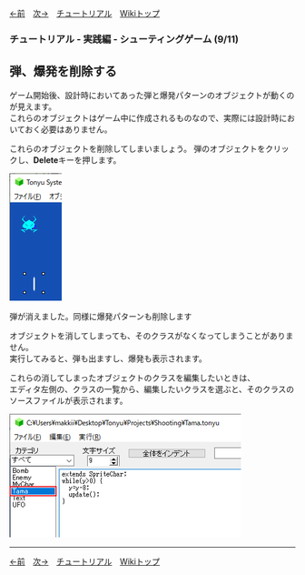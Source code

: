 

[←前](./tr-stg08)&emsp;[次→](./tr-stg10)&emsp;[チュートリアル](./tutorial)&emsp;[Wikiトップ](./)

<title>チュートリアル - 実践編 - シューティングゲーム (9/11) - 弾、爆発を削除する</title>

### チュートリアル - 実践編 - シューティングゲーム (9/11)
## 弾、爆発を削除する


ゲーム開始後、設計時においてあった弾と爆発パターンのオブジェクトが動くのが見えます。  
これらのオブジェクトはゲーム中に作成されるものなので、実際には設計時においておく必要はありません。

これらのオブジェクトを削除してしまいましょう。 弾のオブジェクトをクリックし、**Delete**キーを押します。

![delobj.png](./img/delobj.png)

弾が消えました。同様に爆発パターンも削除します

オブジェクトを消してしまっても、そのクラスがなくなってしまうことがありません。  
実行してみると、弾も出ますし、爆発も表示されます。

これらの消してしまったオブジェクトのクラスを編集したいときは、  
エディタ左側の、クラスの一覧から、編集したいクラスを選ぶと、そのクラスのソースファイルが表示されます。

![clslist.png](./img/clslist.png)

***

[←前](./tr-stg08)&emsp;[次→](./tr-stg10)&emsp;[チュートリアル](./tutorial)&emsp;[Wikiトップ](./)
